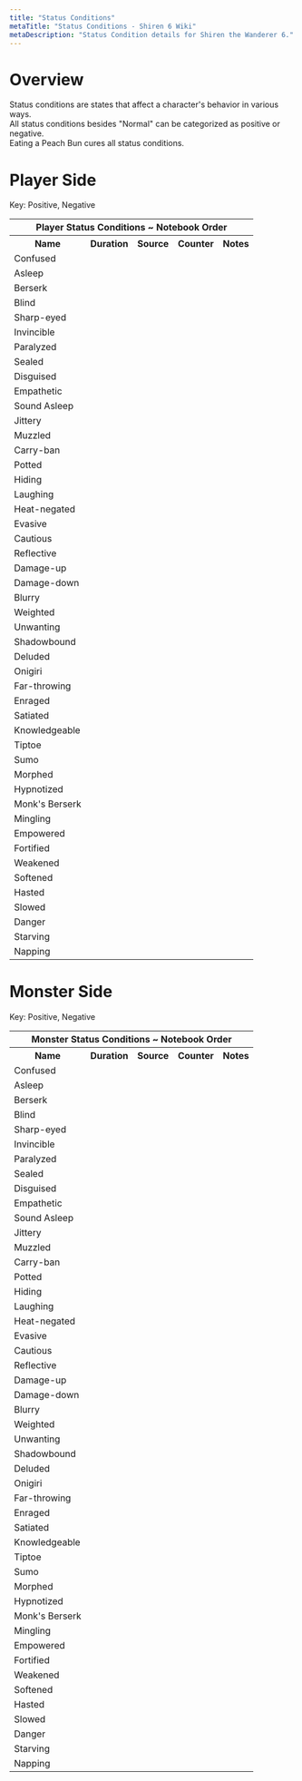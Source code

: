 ```yaml
---
title: "Status Conditions"
metaTitle: "Status Conditions - Shiren 6 Wiki"
metaDescription: "Status Condition details for Shiren the Wanderer 6."
---
```


# Overview

Status conditions are states that affect a character's behavior in various ways.<br/>All status conditions besides "Normal" can be categorized as positive or negative.<br/>Eating a Peach Bun cures all status conditions.

# Player Side

Key: <span class="good">Positive</span>, <span class="bad">Negative</span>

<table class="pageLinksTable">
  <tr>
    <th colspan="6">Player Status Conditions ~ Notebook Order</th>
  </tr>
  <tr>
    <th>Name</th>
    <th>Duration</th>
    <th>Source</th>
    <th>Counter</th>
    <th>Notes</th>
  </tr>
  <tr>
    <td class="">Confused</td>
    <td></td>
    <td></td>
    <td></td>
    <td class="leftText"></td>
  </tr>
  <tr>
    <td class="">Asleep</td>
    <td></td>
    <td></td>
    <td></td>
    <td class="leftText"></td>
  </tr>
  <tr>
    <td class="">Berserk</td>
    <td></td>
    <td></td>
    <td></td>
    <td class="leftText"></td>
  </tr>
  <tr>
    <td class="">Blind</td>
    <td></td>
    <td></td>
    <td></td>
    <td class="leftText"></td>
  </tr>
  <tr>
    <td class="">Sharp-eyed</td>
    <td></td>
    <td></td>
    <td></td>
    <td class="leftText"></td>
  </tr>
  <tr>
    <td class="">Invincible</td>
    <td></td>
    <td></td>
    <td></td>
    <td class="leftText"></td>
  </tr>
  <tr>
    <td class="">Paralyzed</td>
    <td></td>
    <td></td>
    <td></td>
    <td class="leftText"></td>
  </tr>
  <tr>
    <td class="">Sealed</td>
    <td></td>
    <td></td>
    <td></td>
    <td class="leftText"></td>
  </tr>
  <tr>
    <td class="">Disguised</td>
    <td></td>
    <td></td>
    <td></td>
    <td class="leftText"></td>
  </tr>
  <tr>
    <td class="">Empathetic</td>
    <td></td>
    <td></td>
    <td></td>
    <td class="leftText"></td>
  </tr>
  <tr>
    <td class="">Sound Asleep</td>
    <td></td>
    <td></td>
    <td></td>
    <td class="leftText"></td>
  </tr>
  <tr>
    <td class="">Jittery</td>
    <td></td>
    <td></td>
    <td></td>
    <td class="leftText"></td>
  </tr>
  <tr>
    <td class="">Muzzled</td>
    <td></td>
    <td></td>
    <td></td>
    <td class="leftText"></td>
  </tr>
  <tr>
    <td class="">Carry-ban</td>
    <td></td>
    <td></td>
    <td></td>
    <td class="leftText"></td>
  </tr>
  <tr>
    <td class="">Potted</td>
    <td></td>
    <td></td>
    <td></td>
    <td class="leftText"></td>
  </tr>
  <tr>
    <td class="">Hiding</td>
    <td></td>
    <td></td>
    <td></td>
    <td class="leftText"></td>
  </tr>
  <tr>
    <td class="">Laughing</td>
    <td></td>
    <td></td>
    <td></td>
    <td class="leftText"></td>
  </tr>
  <tr>
    <td class="">Heat-negated</td>
    <td></td>
    <td></td>
    <td></td>
    <td class="leftText"></td>
  </tr>
  <tr>
    <td class="">Evasive</td>
    <td></td>
    <td></td>
    <td></td>
    <td class="leftText"></td>
  </tr>
  <tr>
    <td class="">Cautious</td>
    <td></td>
    <td></td>
    <td></td>
    <td class="leftText"></td>
  </tr>
  <tr>
    <td class="">Reflective</td>
    <td></td>
    <td></td>
    <td></td>
    <td class="leftText"></td>
  </tr>
  <tr>
    <td class="">Damage-up</td>
    <td></td>
    <td></td>
    <td></td>
    <td class="leftText"></td>
  </tr>
  <tr>
    <td class="">Damage-down</td>
    <td></td>
    <td></td>
    <td></td>
    <td class="leftText"></td>
  </tr>
  <tr>
    <td class="">Blurry</td>
    <td></td>
    <td></td>
    <td></td>
    <td class="leftText"></td>
  </tr>
  <tr>
    <td class="">Weighted</td>
    <td></td>
    <td></td>
    <td></td>
    <td class="leftText"></td>
  </tr>
  <tr>
    <td class="">Unwanting</td>
    <td></td>
    <td></td>
    <td></td>
    <td class="leftText"></td>
  </tr>
  <tr>
    <td class="">Shadowbound</td>
    <td></td>
    <td></td>
    <td></td>
    <td class="leftText"></td>
  </tr>
  <tr>
    <td class="">Deluded</td>
    <td></td>
    <td></td>
    <td></td>
    <td class="leftText"></td>
  </tr>
  <tr>
    <td class="">Onigiri</td>
    <td></td>
    <td></td>
    <td></td>
    <td class="leftText"></td>
  </tr>
  <tr>
    <td class="">Far-throwing</td>
    <td></td>
    <td></td>
    <td></td>
    <td class="leftText"></td>
  </tr>
  <tr>
    <td class="">Enraged</td>
    <td></td>
    <td></td>
    <td></td>
    <td class="leftText"></td>
  </tr>
  <tr>
    <td class="">Satiated</td>
    <td></td>
    <td></td>
    <td></td>
    <td class="leftText"></td>
  </tr>
  <tr>
    <td class="">Knowledgeable</td>
    <td></td>
    <td></td>
    <td></td>
    <td class="leftText"></td>
  </tr>
  <tr>
    <td class="">Tiptoe</td>
    <td></td>
    <td></td>
    <td></td>
    <td class="leftText"></td>
  </tr>
  <tr>
    <td class="">Sumo</td>
    <td></td>
    <td></td>
    <td></td>
    <td class="leftText"></td>
  </tr>
  <tr>
    <td class="">Morphed</td>
    <td></td>
    <td></td>
    <td></td>
    <td class="leftText"></td>
  </tr>
  <tr>
    <td class="">Hypnotized</td>
    <td></td>
    <td></td>
    <td></td>
    <td class="leftText"></td>
  </tr>
  <tr>
    <td class="">Monk's Berserk</td>
    <td></td>
    <td></td>
    <td></td>
    <td class="leftText"></td>
  </tr>
  <tr>
    <td class="">Mingling</td>
    <td></td>
    <td></td>
    <td></td>
    <td class="leftText"></td>
  </tr>
  <tr>
    <td class="">Empowered</td>
    <td></td>
    <td></td>
    <td></td>
    <td class="leftText"></td>
  </tr>
  <tr>
    <td class="">Fortified</td>
    <td></td>
    <td></td>
    <td></td>
    <td class="leftText"></td>
  </tr>
  <tr>
    <td class="">Weakened</td>
    <td></td>
    <td></td>
    <td></td>
    <td class="leftText"></td>
  </tr>
  <tr>
    <td class="">Softened</td>
    <td></td>
    <td></td>
    <td></td>
    <td class="leftText"></td>
  </tr>
  <tr>
    <td class="">Hasted</td>
    <td></td>
    <td></td>
    <td></td>
    <td class="leftText"></td>
  </tr>
  <tr>
    <td class="">Slowed</td>
    <td></td>
    <td></td>
    <td></td>
    <td class="leftText"></td>
  </tr>
  <tr>
    <td class="">Danger</td>
    <td></td>
    <td></td>
    <td></td>
    <td class="leftText"></td>
  </tr>
  <tr>
    <td class="">Starving</td>
    <td></td>
    <td></td>
    <td></td>
    <td class="leftText"></td>
  </tr>
  <tr>
    <td class="">Napping</td>
    <td></td>
    <td></td>
    <td></td>
    <td class="leftText"></td>
  </tr>
</table>

# Monster Side

Key: <span class="good">Positive</span>, <span class="bad">Negative</span>

<table class="pageLinksTable">
  <tr>
    <th colspan="6">Monster Status Conditions ~ Notebook Order</th>
  </tr>
  <tr>
    <th>Name</th>
    <th>Duration</th>
    <th>Source</th>
    <th>Counter</th>
    <th>Notes</th>
  </tr>
  <tr>
    <td class="">Confused</td>
    <td></td>
    <td></td>
    <td></td>
    <td class="leftText"></td>
  </tr>
  <tr>
    <td class="">Asleep</td>
    <td></td>
    <td></td>
    <td></td>
    <td class="leftText"></td>
  </tr>
  <tr>
    <td class="">Berserk</td>
    <td></td>
    <td></td>
    <td></td>
    <td class="leftText"></td>
  </tr>
  <tr>
    <td class="">Blind</td>
    <td></td>
    <td></td>
    <td></td>
    <td class="leftText"></td>
  </tr>
  <tr>
    <td class="">Sharp-eyed</td>
    <td></td>
    <td></td>
    <td></td>
    <td class="leftText"></td>
  </tr>
  <tr>
    <td class="">Invincible</td>
    <td></td>
    <td></td>
    <td></td>
    <td class="leftText"></td>
  </tr>
  <tr>
    <td class="">Paralyzed</td>
    <td></td>
    <td></td>
    <td></td>
    <td class="leftText"></td>
  </tr>
  <tr>
    <td class="">Sealed</td>
    <td></td>
    <td></td>
    <td></td>
    <td class="leftText"></td>
  </tr>
  <tr>
    <td class="">Disguised</td>
    <td></td>
    <td></td>
    <td></td>
    <td class="leftText"></td>
  </tr>
  <tr>
    <td class="">Empathetic</td>
    <td></td>
    <td></td>
    <td></td>
    <td class="leftText"></td>
  </tr>
  <tr>
    <td class="">Sound Asleep</td>
    <td></td>
    <td></td>
    <td></td>
    <td class="leftText"></td>
  </tr>
  <tr>
    <td class="">Jittery</td>
    <td></td>
    <td></td>
    <td></td>
    <td class="leftText"></td>
  </tr>
  <tr>
    <td class="">Muzzled</td>
    <td></td>
    <td></td>
    <td></td>
    <td class="leftText"></td>
  </tr>
  <tr>
    <td class="">Carry-ban</td>
    <td></td>
    <td></td>
    <td></td>
    <td class="leftText"></td>
  </tr>
  <tr>
    <td class="">Potted</td>
    <td></td>
    <td></td>
    <td></td>
    <td class="leftText"></td>
  </tr>
  <tr>
    <td class="">Hiding</td>
    <td></td>
    <td></td>
    <td></td>
    <td class="leftText"></td>
  </tr>
  <tr>
    <td class="">Laughing</td>
    <td></td>
    <td></td>
    <td></td>
    <td class="leftText"></td>
  </tr>
  <tr>
    <td class="">Heat-negated</td>
    <td></td>
    <td></td>
    <td></td>
    <td class="leftText"></td>
  </tr>
  <tr>
    <td class="">Evasive</td>
    <td></td>
    <td></td>
    <td></td>
    <td class="leftText"></td>
  </tr>
  <tr>
    <td class="">Cautious</td>
    <td></td>
    <td></td>
    <td></td>
    <td class="leftText"></td>
  </tr>
  <tr>
    <td class="">Reflective</td>
    <td></td>
    <td></td>
    <td></td>
    <td class="leftText"></td>
  </tr>
  <tr>
    <td class="">Damage-up</td>
    <td></td>
    <td></td>
    <td></td>
    <td class="leftText"></td>
  </tr>
  <tr>
    <td class="">Damage-down</td>
    <td></td>
    <td></td>
    <td></td>
    <td class="leftText"></td>
  </tr>
  <tr>
    <td class="">Blurry</td>
    <td></td>
    <td></td>
    <td></td>
    <td class="leftText"></td>
  </tr>
  <tr>
    <td class="">Weighted</td>
    <td></td>
    <td></td>
    <td></td>
    <td class="leftText"></td>
  </tr>
  <tr>
    <td class="">Unwanting</td>
    <td></td>
    <td></td>
    <td></td>
    <td class="leftText"></td>
  </tr>
  <tr>
    <td class="">Shadowbound</td>
    <td></td>
    <td></td>
    <td></td>
    <td class="leftText"></td>
  </tr>
  <tr>
    <td class="">Deluded</td>
    <td></td>
    <td></td>
    <td></td>
    <td class="leftText"></td>
  </tr>
  <tr>
    <td class="">Onigiri</td>
    <td></td>
    <td></td>
    <td></td>
    <td class="leftText"></td>
  </tr>
  <tr>
    <td class="">Far-throwing</td>
    <td></td>
    <td></td>
    <td></td>
    <td class="leftText"></td>
  </tr>
  <tr>
    <td class="">Enraged</td>
    <td></td>
    <td></td>
    <td></td>
    <td class="leftText"></td>
  </tr>
  <tr>
    <td class="">Satiated</td>
    <td></td>
    <td></td>
    <td></td>
    <td class="leftText"></td>
  </tr>
  <tr>
    <td class="">Knowledgeable</td>
    <td></td>
    <td></td>
    <td></td>
    <td class="leftText"></td>
  </tr>
  <tr>
    <td class="">Tiptoe</td>
    <td></td>
    <td></td>
    <td></td>
    <td class="leftText"></td>
  </tr>
  <tr>
    <td class="">Sumo</td>
    <td></td>
    <td></td>
    <td></td>
    <td class="leftText"></td>
  </tr>
  <tr>
    <td class="">Morphed</td>
    <td></td>
    <td></td>
    <td></td>
    <td class="leftText"></td>
  </tr>
  <tr>
    <td class="">Hypnotized</td>
    <td></td>
    <td></td>
    <td></td>
    <td class="leftText"></td>
  </tr>
  <tr>
    <td class="">Monk's Berserk</td>
    <td></td>
    <td></td>
    <td></td>
    <td class="leftText"></td>
  </tr>
  <tr>
    <td class="">Mingling</td>
    <td></td>
    <td></td>
    <td></td>
    <td class="leftText"></td>
  </tr>
  <tr>
    <td class="">Empowered</td>
    <td></td>
    <td></td>
    <td></td>
    <td class="leftText"></td>
  </tr>
  <tr>
    <td class="">Fortified</td>
    <td></td>
    <td></td>
    <td></td>
    <td class="leftText"></td>
  </tr>
  <tr>
    <td class="">Weakened</td>
    <td></td>
    <td></td>
    <td></td>
    <td class="leftText"></td>
  </tr>
  <tr>
    <td class="">Softened</td>
    <td></td>
    <td></td>
    <td></td>
    <td class="leftText"></td>
  </tr>
  <tr>
    <td class="">Hasted</td>
    <td></td>
    <td></td>
    <td></td>
    <td class="leftText"></td>
  </tr>
  <tr>
    <td class="">Slowed</td>
    <td></td>
    <td></td>
    <td></td>
    <td class="leftText"></td>
  </tr>
  <tr>
    <td class="">Danger</td>
    <td></td>
    <td></td>
    <td></td>
    <td class="leftText"></td>
  </tr>
  <tr>
    <td class="">Starving</td>
    <td></td>
    <td></td>
    <td></td>
    <td class="leftText"></td>
  </tr>
  <tr>
    <td class="">Napping</td>
    <td></td>
    <td></td>
    <td></td>
    <td class="leftText"></td>
  </tr>
</table>
